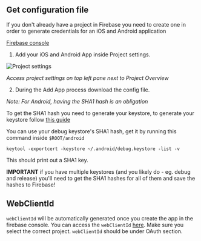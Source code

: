 ## Get configuration file

If you don't already have a project in Firebase you need to create one in order to generate credentials for an iOS and Android application

[Firebase console](https://console.firebase.google.com/u/0/)

1. Add your iOS and Android App inside Project settings.

![Project settings](img/project-settings.png)

_Access project settings on top left pane next to Project Overview_

2. During the Add App process download the config file.

_Note: For Android, having the SHA1 hash is an obligation_

To get the SHA1 hash you need to generate your keystore, to generate your keystore follow [this guide](https://facebook.github.io/react-native/docs/signed-apk-android.html)

You can use your debug keystore's SHA1 hash, get it by running this command inside `$ROOT/android`

`keytool -exportcert -keystore ~/.android/debug.keystore -list -v`

This should print out a SHA1 key.

**IMPORTANT** if you have multiple keystores (and you likely do - eg. debug and release) you'll need to get the SHA1 hashes for all of them and save the hashes to Firebase!

## WebClientId

`webClientId` will be automatically generated once you create the app in the firebase console.
You can access the `webClientId` [here](https://console.developers.google.com/apis/credentials). Make sure you select the correct project. `webClientId` should be under OAuth section.
